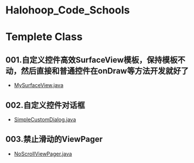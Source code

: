 # Halohoop_Code_Schools
 
# Templete Class

## 001.自定义控件高效SurfaceView模板，保持模板不动，然后直接和普通控件在onDraw等方法开发就好了
* [MySurfaceView.java](./classes/MySurfaceView.java)

## 002.自定义控件对话框
* [SimpleCustomDialog.java](./classes/SimpleCustomDialog.java)

## 003.禁止滑动的ViewPager
* [NoScrollViewPager.java](./classes/NoScrollViewPager.java)